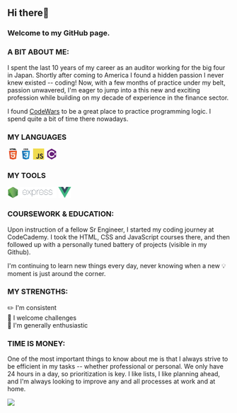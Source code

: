 ## Hi there👋 
### Welcome to my GitHub page.

### A BIT ABOUT ME:
I spent the last 10 years of my career as an auditor working for the big four in Japan. Shortly after coming to America I found a hidden passion I never knew existed -- coding! Now, with a few months of practice under my belt, passion unwavered, I'm eager to jump into a this new and exciting profession while building on my decade of experience in the finance sector.

I found [CodeWars](https://www.codewars.com/users/eri707) to be a great place to practice programming logic. I spend quite a bit of time there nowadays.

### MY LANGUAGES
<code><img height="25" src="images/html.png"></code>
<code><img height="25" src="images/css.png"></code>
<code><img height="25" src="images/javascript.png"></code>
<code><img height="25" src="images/csharp.png"></code>

### MY TOOLS
<code><img height="25" src="images/nodejs.png"></code>
<code><img height="25" src="images/express.png"></code>
<code><img height="25" src="images/vuejs.png"></code>

### COURSEWORK & EDUCATION:
Upon instruction of a fellow Sr Engineer, I started my coding journey at CodeCademy. I took the HTML, CSS and JavaScript courses there, and then followed up with a personally tuned battery of projects (visible in my Github).

I'm continuing to learn new things every day, never knowing when a new 💡 moment is just around the corner.

### MY STRENGTHS:
✏️  I'm consistent<br>
💪  I welcome challenges<br>
💖  I'm generally enthusiastic

### TIME IS MONEY:
One of the most important things to know about me is that I always strive to be efficient in my tasks -- whether professional or personal. We only have 24 hours in a day, so prioritization is key. I like lists, I like planning ahead, and I'm always looking to improve any and all processes at work and at home.

![](https://visitor-badge.glitch.me/badge?page_id=eri707.eri707)